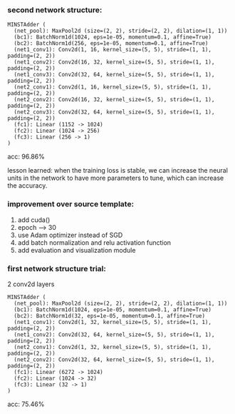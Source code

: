 

### second network structure:

```
MINSTAdder (
  (net_pool): MaxPool2d (size=(2, 2), stride=(2, 2), dilation=(1, 1))
  (bc1): BatchNorm1d(1024, eps=1e-05, momentum=0.1, affine=True)
  (bc2): BatchNorm1d(256, eps=1e-05, momentum=0.1, affine=True)
  (net1_conv1): Conv2d(1, 16, kernel_size=(5, 5), stride=(1, 1), padding=(2, 2))
  (net1_conv2): Conv2d(16, 32, kernel_size=(5, 5), stride=(1, 1), padding=(2, 2))
  (net1_conv3): Conv2d(32, 64, kernel_size=(5, 5), stride=(1, 1), padding=(2, 2))
  (net2_conv1): Conv2d(1, 16, kernel_size=(5, 5), stride=(1, 1), padding=(2, 2))
  (net2_conv2): Conv2d(16, 32, kernel_size=(5, 5), stride=(1, 1), padding=(2, 2))
  (net2_conv3): Conv2d(32, 64, kernel_size=(5, 5), stride=(1, 1), padding=(2, 2))
  (fc1): Linear (1152 -> 1024)
  (fc2): Linear (1024 -> 256)
  (fc3): Linear (256 -> 1)
)
```

acc: 96.86%

lesson learned: when the training loss is stable,
we can increase the neural units in the network to have more parameters to tune,
which can increase the accuracy.

### improvement over source template:
1. add cuda()
2. epoch --> 30
3. use Adam optimizer instead of SGD
4. add batch normalization and relu activation function
5. add evaluation and visualization module

### first network structure trial:

2 conv2d layers

```
MINSTAdder (
  (net_pool): MaxPool2d (size=(2, 2), stride=(2, 2), dilation=(1, 1))
  (bc1): BatchNorm1d(1024, eps=1e-05, momentum=0.1, affine=True)
  (bc2): BatchNorm1d(32, eps=1e-05, momentum=0.1, affine=True)
  (net1_conv1): Conv2d(1, 32, kernel_size=(5, 5), stride=(1, 1), padding=(2, 2))
  (net1_conv2): Conv2d(32, 64, kernel_size=(5, 5), stride=(1, 1), padding=(2, 2))
  (net2_conv1): Conv2d(1, 32, kernel_size=(5, 5), stride=(1, 1), padding=(2, 2))
  (net2_conv2): Conv2d(32, 64, kernel_size=(5, 5), stride=(1, 1), padding=(2, 2))
  (fc1): Linear (6272 -> 1024)
  (fc2): Linear (1024 -> 32)
  (fc3): Linear (32 -> 1)
)
```

acc: 75.46%
